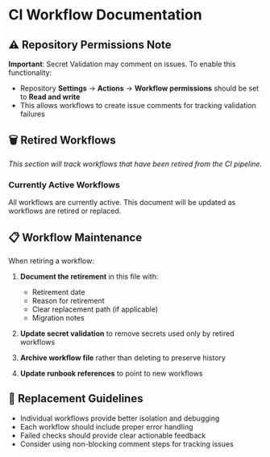 # CI Workflow Documentation

## ⚠️ Repository Permissions Note

**Important**: Secret Validation may comment on issues. To enable this functionality:
- Repository **Settings** → **Actions** → **Workflow permissions** should be set to **Read and write**
- This allows workflows to create issue comments for tracking validation failures

## 🗑️ Retired Workflows

_This section will track workflows that have been retired from the CI pipeline._

### Currently Active Workflows

All workflows are currently active. This document will be updated as workflows are retired or replaced.

## 📋 Workflow Maintenance

When retiring a workflow:

1. **Document the retirement** in this file with:
   - Retirement date
   - Reason for retirement
   - Clear replacement path (if applicable)
   - Migration notes

2. **Update secret validation** to remove secrets used only by retired workflows

3. **Archive workflow file** rather than deleting to preserve history

4. **Update runbook references** to point to new workflows

## 🔄 Replacement Guidelines

- Individual workflows provide better isolation and debugging
- Each workflow should include proper error handling
- Failed checks should provide clear actionable feedback
- Consider using non-blocking comment steps for tracking issues